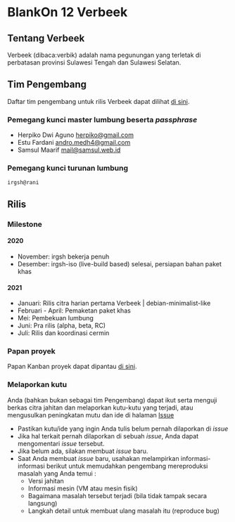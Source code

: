 # BlankOn 12 Verbeek

## Tentang Verbeek

Verbeek (dibaca:verbik) adalah nama pegunungan yang terletak di perbatasan provinsi Sulawesi Tengah dan Sulawesi Selatan.

## Tim Pengembang

Daftar tim pengembang untuk rilis Verbeek dapat dilihat [di sini](TEAM.md).

### Pemegang kunci master lumbung beserta *passphrase*

- Herpiko Dwi Aguno <herpiko@gmail.com>
- Estu Fardani <andro.medh4@gmail.com>
- Samsul Maarif <mail@samsul.web.id>

### Pemegang kunci turunan lumbung

`irgsh@rani`

## Rilis

### Milestone

#### 2020

- November: irgsh bekerja penuh
- Desember: irgsh-iso (live-build based) selesai, persiapan bahan paket khas

#### 2021

- Januari: Rilis citra harian pertama Verbeek | debian-minimalist-like
- Februari - April: Pemaketan paket khas
- Mei: Pembekuan lumbung
- Juni: Pra rilis (alpha, beta, RC)
- Juli: Rilis dan koordinasi cermin


### Papan proyek

Papan Kanban proyek dapat dipantau [di sini](https://github.com/BlankOn/Verbeek/projects/1).

### Melaporkan kutu

Anda (bahkan bukan sebagai tim Pengembang) dapat ikut serta menguji berkas citra jahitan dan melaporkan kutu-kutu yang terjadi, atau mengusulkan peningkatan mutu dan ide di halaman [Issue](https://github.com/BlankOn/Verbeek/issues)

- Pastikan kutu/ide yang ingin Anda tulis belum pernah dilaporkan di *issue*
- Jika hal terkait pernah dilaporkan di sebuah *issue*, Anda dapat mengomentari *issue* tersebut.
- Jika belum ada, silakan membuat *issue* baru.
- Saat Anda membuat *issue* baru, usahakan melampirkan informasi-informasi berikut untuk memudahkan pengembang mereproduksi masalah yang Anda temui :
  - Versi jahitan
  - Informasi mesin (VM atau mesin fisik)
  - Bagaimana masalah tersebut terjadi (bila tidak tampak secara langsung)
  - Langkah detail untuk membuat ulang masalah itu (reproduce bug)
